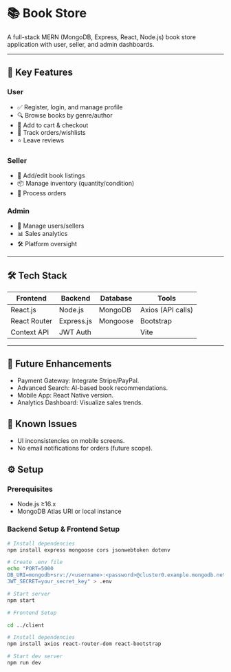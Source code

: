# 📚 Book Store

A full-stack MERN (MongoDB, Express, React, Node.js) book store application with user, seller, and admin dashboards.


---

## 🚀 Key Features

### **User**
- ✅ Register, login, and manage profile  
- 🔍 Browse books by genre/author  
- 🛒 Add to cart & checkout  
- 📖 Track orders/wishlists  
- ⭐ Leave reviews  

### **Seller**
- 📝 Add/edit book listings  
- 📦 Manage inventory (quantity/condition)  
- 🚚 Process orders  

### **Admin**  
- 👥 Manage users/sellers  
- 📊 Sales analytics  
- 🛠️ Platform oversight  

---

## 🛠️ Tech Stack

| Frontend          | Backend         | Database   | Tools            |
|-------------------|-----------------|------------|------------------|
| React.js          | Node.js         | MongoDB    | Axios (API calls)|
| React Router      | Express.js      | Mongoose   | Bootstrap        |
| Context API       | JWT Auth        |            | Vite             |

---

## 📌 Future Enhancements
- Payment Gateway: Integrate Stripe/PayPal.
- Advanced Search: AI-based book recommendations.
- Mobile App: React Native version.
- Analytics Dashboard: Visualize sales trends.

## 🐞 Known Issues
- UI inconsistencies on mobile screens.
- No email notifications for orders (future scope).

## ⚙️ Setup

### Prerequisites
- Node.js ≥16.x  
- MongoDB Atlas URI or local instance  

### Backend Setup & Frontend Setup
```bash
# Install dependencies
npm install express mongoose cors jsonwebtoken dotenv

# Create .env file
echo "PORT=5000
DB_URI=mongodb+srv://<username>:<password>@cluster0.example.mongodb.net/bookstore
JWT_SECRET=your_secret_key" > .env

# Start server
npm start  

# Frontend Setup

cd ../client

# Install dependencies
npm install axios react-router-dom react-bootstrap

# Start dev server
npm run dev
